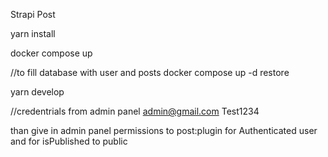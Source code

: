 
Strapi Post

yarn install

docker compose up

//to fill database with user and posts
docker compose up -d restore

yarn develop

//credentrials from admin panel 
admin@gmail.com
Test1234

than give in admin panel permissions to post:plugin for Authenticated user
and for isPublished to public
